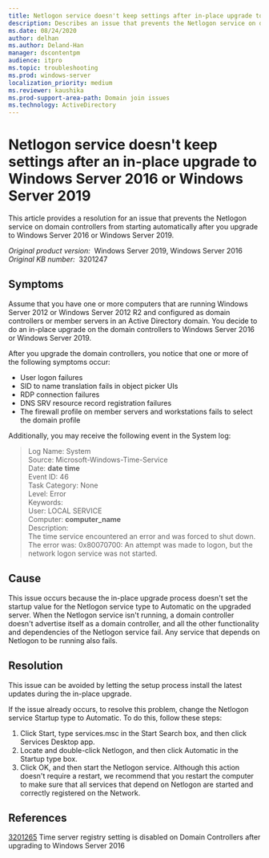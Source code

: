 ```yaml
---
title: Netlogon service doesn't keep settings after in-place upgrade to Windows Server
description: Describes an issue that prevents the Netlogon service on domain controllers from starting automatically after you upgrade to Windows Server 2016 or Windows Server 2019. Provides a resolution.
ms.date: 08/24/2020
author: delhan
ms.author: Deland-Han
manager: dscontentpm
audience: itpro
ms.topic: troubleshooting
ms.prod: windows-server
localization_priority: medium
ms.reviewer: kaushika
ms.prod-support-area-path: Domain join issues
ms.technology: ActiveDirectory
---
```

# Netlogon service doesn't keep settings after an in-place upgrade to Windows Server 2016 or Windows Server 2019

This article provides a resolution for an issue that prevents the Netlogon service on domain controllers from starting automatically after you upgrade to Windows Server 2016 or Windows Server 2019.

_Original product version:_ &nbsp;Windows Server 2019, Windows Server 2016  
_Original KB number:_ &nbsp;3201247

## Symptoms

Assume that you have one or more computers that are running Windows Server 2012 or Windows Server 2012 R2 and configured as domain controllers or member servers in an Active Directory domain. You decide to do an in-place upgrade on the domain controllers to Windows Server 2016 or Windows Server 2019.

After you upgrade the domain controllers, you notice that one or more of the following symptoms occur:
- User logon failures
- SID to name translation fails in object picker UIs
- RDP connection failures
- DNS SRV resource record registration failures
- The firewall profile on member servers and workstations fails to select the domain profile

Additionally, you may receive the following event in the System log:

> Log Name: System  
Source: Microsoft-Windows-Time-Service  
Date: **date** **time**  
Event ID: 46  
Task Category: None  
Level: Error  
Keywords:  
User: LOCAL SERVICE  
Computer: **computer_name**  
Description:  
The time service encountered an error and was forced to shut down. The error was: 0x80070700: An attempt was made to logon, but the network logon service was not started.

## Cause

This issue occurs because the in-place upgrade process doesn't set the startup value for the Netlogon service type to Automatic on the upgraded server. When the Netlogon service isn't running, a domain controller doesn't advertise itself as a domain controller, and all the other functionality and dependencies of the Netlogon service fail. Any service that depends on Netlogon to be running also fails.

## Resolution

This issue can be avoided by letting the setup process install the latest updates during the in-place upgrade. 

If the issue already occurs, to resolve this problem, change the Netlogon service Startup type to Automatic. To do this, follow these steps:
1. Click Start, type services.msc in the Start Search box, and then click Services Desktop app.
2. Locate and double-click Netlogon, and then click Automatic in the Startup type box.
3. Click OK, and then start the Netlogon service. Although this action doesn't require a restart, we recommend that you restart the computer to make sure that all services that depend on Netlogon are started and correctly registered on the Network.

## References

[3201265](https://support.microsoft.com/help/3201265) Time server registry setting is disabled on Domain Controllers after upgrading to Windows Server 2016
